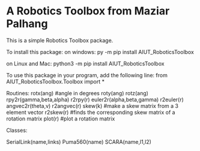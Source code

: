 # A Robotics Toolbox from Maziar Palhang

This is a simple Robotics Toolbox package.

To install this package:
on windows:
py -m pip install AIUT_RoboticsToolbox

on Linux and Mac:
python3 -m pip install AIUT_RoboticsToolbox

To use this package in your program, add the following line:
from AIUT_RoboticsToolbox.Toolbox import *

Routines:
rotx(ang) #angle in degrees
roty(ang)
rotz(ang)
rpy2r(gamma,beta,alpha)
r2rpy(r)
euler2r(alpha,beta,gamma)
r2euler(r)
angvec2r(theta,v)
r2angvec(r)
skew(k)  #make a skew matrix from a 3 element vector
r2skew(r) #finds the corresponding skew matrix of a rotation matrix
plot(r)  #plot a rotation matrix

Classes:

SerialLink(name,links)
Puma560(name)
SCARA(name,l1,l2)
